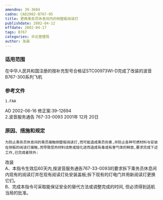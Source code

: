 ```yaml
---
amendno: 39-3604  
cadno: CAD2002-B767-05  
title: 更换乘务员休息间内的侧壁板阅读灯  
publishdate: 2002-04-12  
effdate: 2002-04-17  
tags: B767  
categories: 华北管理局  
author: 张森  
---
```

  
### 适用范围  
在中华人民共和国注册的按补充型号合格证STC00973WI-D完成了改装的波音B767-300系列飞机  
  
<!--more-->  
### 参考文件  
    1.FAA  
AD 2002-06-16  修正案:39-12694  
    2.波音服务通告 767-33-0093  2001年 12月 20日  
  
### 原因、措施和规定  
    为防止乘务员休息间的乘员接触侧壁板阅读灯,而可能造成乘员伤害,并防止各种可燃材料与安装在侧板的阅读灯接触,而导致受热材料烧焦或熔化进而造成有毒或有害气体的释放,要求完成下述工作,已完成者除外:  
改装  
    A、本指令生效后60天内,按波音服务通告767-33-0093的要求拆下乘务员休息间内现有的阅读灯并在现有阅读灯处安装盖板;拆下现有的灯电门并用新阅读灯更换它们。  
    B、完成本指令可采取能保证安全的替代方法或调整完成的时间, 但必须得到适航当局的批准。  
  
